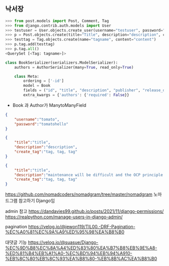 ## 낙서장
```python
>>> from post.models import Post, Comment, Tag
>>> from django.contrib.auth.models import User
>>> testuser = User.objects.create_user(username="testuser", password="password")
>>> p = Post.objects.create(title="Title", description="description", created_by=testuser)
>>> testtag = Tag.objects.create(name="tagname", content="content")
>>> p.tag.add(testtag)
>>> p.tag.all()
<QuerySet [<Tag: tagname>]>
```

```python
class BookSerializer(serializers.ModelSerializer):
    authors = AuthorSerializer(many=True, read_only=True)

    class Meta:
        ordering = ['-id']
        model = Book
        fields = ("id", "title", "description", "publisher", "release_date", "authors")
        extra_kwargs = {'authors': {'required': False}}
```
- Book 과 Author가 ManytoManyField

```json
{
	"username":"tomato",
	"password":"tomatohello"
}
```
```json
{
	"title":"title",
	"description":"description",
	"create_tag":"tag, tag, tag"
}
```
```json
{
	"title":"title",
	"description":"maintenance will be difficult and the OCP principle will be violatedOCP: (Open-Closed Principle)Software entities (classes, modules, functions, etc.) should be open for extension but closed for change.Problem solvingImplemented so that FactoryClass does not change even when services are added.maintenance will be difficult and the OCP principle will be violatedOCP: (Open-Closed Principle)Software entities (classes, modules, functions, etc.) should be open for extension but closed for change.Problem solvingImplemented so that FactoryClass does not change even when services are addedmaintenance will be difficult and the OCP principle will be violatedOCP: (Open-Closed Principle)Software entities (classes, modules, functions, etc.) should be open for extension but closed for change.Problem solvingImplemented so that FactoryClass does not change even when services are addedmaintenance will be difficult and the OCP principle will be violatedOCP: (Open-Closed Principle)Software entities (classes, modules, functions, etc.) should be open for extension but closed for change.Problem solvingImplemented so that FactoryClass does not change even when services are added",
	"create_tag":"tag, tag, tag"
}
```
https://github.com/nomadcoders/nomadgram/tree/master/nomadgram
노마드그램 참고하기 Django임

admin 참고
https://dandavies99.github.io/posts/2021/11/django-permissions/
https://realpython.com/manage-users-in-django-admin/

pagination
https://velog.io/@jewon119/TIL00.-DRF-Pagination-%EC%A0%81%EC%9A%A9%ED%95%98%EA%B8%B0

대댓글 기능
https://velog.io/@suasue/Django-%EC%9D%B8%EC%8A%A4%ED%83%80%EA%B7%B8%EB%9E%A8-%ED%81%B4%EB%A1%A0-%EC%BD%94%EB%94%A910-%EB%8C%80%EB%8C%93%EA%B8%80-%EB%8B%AC%EA%B8%B0